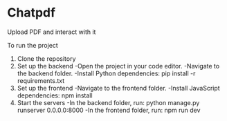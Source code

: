 # Chatpdf
Upload PDF and interact with it

To run the project
1. Clone the repository
2. Set up the backend
    -Open the project in your code editor.
    -Navigate to the backend folder.
    -Install Python dependencies: pip install -r requirements.txt
3. Set up the frontend
    -Navigate to the frontend folder.
    -Install JavaScript dependencies: npm install
4. Start the servers
    -In the backend folder, run: python manage.py runserver 0.0.0.0:8000
    -In the frontend folder, run: npm run dev 


